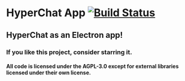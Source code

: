 # HyperChat App [![Build Status](https://travis-ci.com/hypercubemc-github/HyperChat-Electron-App.svg?branch=master)](https://travis-ci.com/hypercubemc-github/HyperChat-Electron-App)

## HyperChat as an Electron app!
### If you like this project, consider starring it.
#### All code is licensed under the AGPL-3.0 except for external libraries licensed under their own license.

